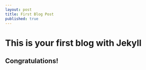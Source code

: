 ```yaml
---
layout: post
title: First Blog Post
published: true
---
```


# This is your first blog with Jekyll

## Congratulations!